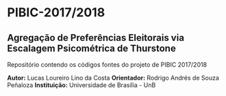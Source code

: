 # PIBIC-2017/2018

## Agregação de Preferências Eleitorais via Escalagem Psicométrica de Thurstone
Repositório contendo os códigos fontes do projeto de PIBIC 2017/2018

**Autor:** Lucas Loureiro Lino da Costa
**Orientador:** Rodrigo Andrés de Souza Peñaloza
**Instituição:** Universidade de Brasília - UnB

